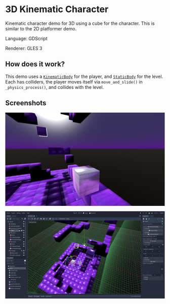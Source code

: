 # 3D Kinematic Character

Kinematic character demo for 3D using a cube for the character.
This is similar to the 2D platformer demo.

Language: GDScript

Renderer: GLES 3

## How does it work?

This demo uses a [`KinematicBody`](https://docs.godotengine.org/en/latest/classes/class_kinematicbody.html)
for the player, and [`StaticBody`](https://docs.godotengine.org/en/latest/classes/class_staticbody.html)
for the level. Each has colliders, the player moves itself via
`move_and_slide()` in `_physics_process()`, and collides with the level.

## Screenshots

![Screenshot](screenshots/ingame.png)

![Screenshot](screenshots/editor.png)
